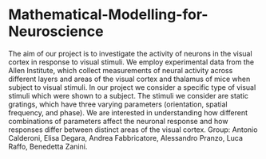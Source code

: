 # Mathematical-Modelling-for-Neuroscience

 The aim of our project is to investigate the activity of neurons in the visual cortex in response to visual stimuli. 
 We employ experimental data from the Allen Institute, which collect measurements of neural activity across different layers and areas of the visual cortex and thalamus of mice when subject to visual stimuli.
 In our project we consider a specific type of visual stimuli which were shown to a subject. The stimuli we consider are static gratings, which have three varying 
 parameters (orientation, spatial frequency, and phase). 
 We are interested in understanding how different combinations of parameters affect the neuronal response and how responses differ between distinct areas of the visual cortex. 
 Group: Antonio Calderoni, Elisa Degara, Andrea Fabbricatore, Alessandro Pranzo, Luca Raffo, Benedetta Zanini.
